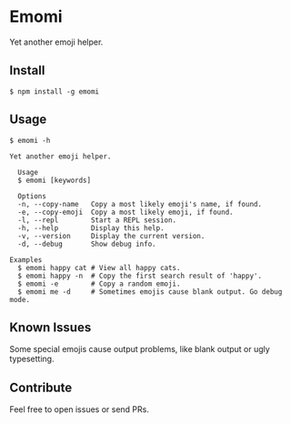 # Emomi

Yet another emoji helper.

## Install

```
$ npm install -g emomi
```

## Usage

```
$ emomi -h

Yet another emoji helper.

  Usage
  $ emomi [keywords]

  Options
  -n, --copy-name   Copy a most likely emoji's name, if found.
  -e, --copy-emoji  Copy a most likely emoji, if found.
  -l, --repl        Start a REPL session.
  -h, --help        Display this help.
  -v, --version     Display the current version.
  -d, --debug       Show debug info.

Examples
  $ emomi happy cat # View all happy cats.
  $ emomi happy -n  # Copy the first search result of 'happy'.
  $ emomi -e        # Copy a random emoji.
  $ emomi me -d     # Sometimes emojis cause blank output. Go debug mode.
```

## Known Issues

Some special emojis cause output problems, like blank output or ugly typesetting.

## Contribute

Feel free to open issues or send PRs.
